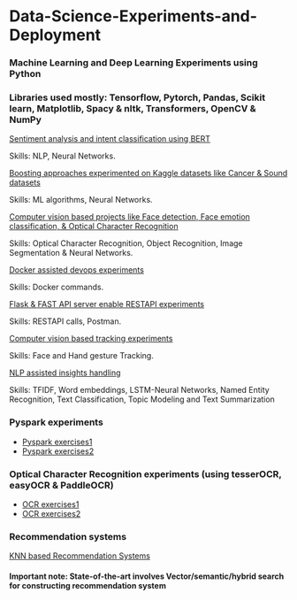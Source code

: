 # Data-Science-Experiments-and-Deployment

### Machine Learning and Deep Learning Experiments using Python 

### Libraries used mostly: Tensorflow, Pytorch, Pandas, Scikit learn, Matplotlib, Spacy & nltk, Transformers, OpenCV & NumPy

[Sentiment analysis and intent classification using BERT](https://github.com/venky88an/Projects-tasks/tree/main/BERT_NLP_tasks)

Skills: NLP, Neural Networks.

[Boosting approaches experimented on Kaggle datasets like Cancer & Sound datasets ](https://github.com/venky88an/Projects-tasks/tree/main/Boosting_approaches)

Skills: ML algorithms, Neural Networks.

[Computer vision based projects like Face detection, Face emotion classification, & Optical Character Recognition](https://github.com/venky88an/Projects-tasks/tree/main/Computer_vision_tasks)

Skills: Optical Character Recognition, Object Recognition, Image Segmentation & Neural Networks.

[Docker assisted devops experiments ](https://github.com/venky88an/Projects-tasks/tree/main/Docker%20experiments)

Skills: Docker commands.

[Flask & FAST API server enable RESTAPI experiments](https://github.com/venky88an/Projects-tasks/tree/main/Flask_integrated_image_classification_model)

Skills: RESTAPI calls, Postman.

[Computer vision based tracking experiments](https://github.com/venky88an/Projects-tasks/tree/main/Media_pipe_experiments)

Skills: Face and Hand gesture Tracking.

[NLP assisted insights handling ](https://github.com/venky88an/Projects-tasks/tree/main/NLP_tasks)

Skills: TFIDF, Word embeddings, LSTM-Neural Networks, Named Entity Recognition, Text Classification, Topic Modeling and Text Summarization

### Pyspark experiments

- [Pyspark exercises1](https://github.com/venky88an/Projects-tasks/tree/main/Pyspark_exercises_databricks)
- [Pyspark exercises2](https://github.com/venky88an/Projects-tasks/tree/main/Pyspark_tasks)
  
### Optical Character Recognition experiments (using tesserOCR, easyOCR & PaddleOCR)

- [OCR exercises1](https://github.com/venky88an/Projects-tasks/tree/main/OCR(image_to_text_tasks))
- [OCR exercises2](https://github.com/venky88an/Projects-tasks/tree/main/Optical_character_recognition_tasks)

### Recommendation systems

[KNN based Recommendation Systems ](https://github.com/venky88an/Projects-tasks/tree/main/Recommendation%20systems)

#### Important note: State-of-the-art involves Vector/semantic/hybrid search for constructing recommendation system

